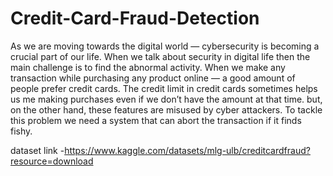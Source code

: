 # Credit-Card-Fraud-Detection
As we are moving towards the digital world — cybersecurity is becoming a crucial part of our life. When we talk about security in digital life then the main challenge is to find the abnormal activity. When we make any transaction while purchasing any product online — a good amount of people prefer credit cards. The credit limit in credit cards sometimes helps us me making purchases even if we don’t have the amount at that time. but, on the other hand, these features are misused by cyber attackers. To tackle this problem we need a system that can abort the transaction if it finds fishy.

dataset link -https://www.kaggle.com/datasets/mlg-ulb/creditcardfraud?resource=download
